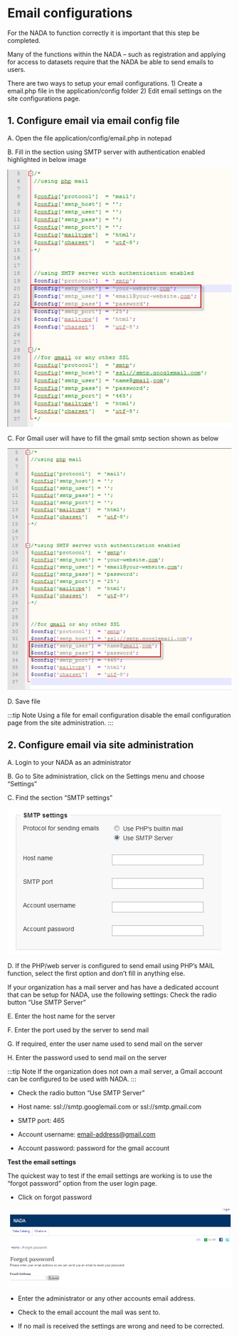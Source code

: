 # Email configurations

For the NADA to function correctly it is important that this step be completed.

Many of the functions within the NADA – such as registration and applying for access to datasets require that the NADA be able to send emails to users. 

There are two ways to setup your email configurations. 1) Create a email.php file in the application/config folder 2) Edit email settings on the site configurations page.

## 1. Configure email via email config file

A. Open the file application/config/email.php in notepad

B. Fill in the section using SMTP server with authentication enabled highlighted in below image

![](/images/smtp-config.png)

C. For Gmail user will have to fill the gmail smtp section shown as below

![](/images/gmail-email-config.png)

D. Save file

:::tip Note
Using a file for email configuration disable the email configuration page from the site administration.
:::


## 2. Configure email via site administration

A.	Login to your NADA as an administrator

B.	Go to Site administration, click on the Settings menu and choose “Settings”

C.	Find the section “SMTP settings”

![](/images/smtp-settings.png)

D.	If the PHP/web server is configured to send email using PHP’s MAIL function, select the first option and don’t fill in anything else.

If your organization has a mail server and has have a dedicated account that can be setup for NADA, use the following settings: Check the radio button “Use SMTP Server”

E.	Enter the host name for the server

F.	Enter the port used by the server to send mail

G.	If required, enter the user name used to send mail on the server

H.	Enter the password used to send mail on the server

:::tip Note
If the organization does not own a mail server, a Gmail account can be configured to be used with NADA.
:::

* Check the radio button “Use SMTP Server”

* Host name:  ssl://smtp.googlemail.com or ssl://smtp.gmail.com

* SMTP port: 465

* Account username: email-address@gmail.com

* Account password: password for the gmail account

**Test the email settings**

The quickest way to test if the email settings are working is to use the “forgot password” option from the user login page. 

*	Click on forgot password 

![](/images/forgot-password.png)
 
*	Enter the administrator or any other accounts email address. 

*	Check to the email account the mail was sent to.

*	If no mail is received the settings are wrong and need to be corrected.

